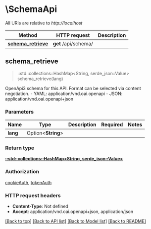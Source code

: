 # \SchemaApi

All URIs are relative to *http://localhost*

Method | HTTP request | Description
------------- | ------------- | -------------
[**schema_retrieve**](SchemaApi.md#schema_retrieve) | **get** /api/schema/ | 



## schema_retrieve

> ::std::collections::HashMap<String, serde_json::Value> schema_retrieve(lang)


OpenApi3 schema for this API. Format can be selected via content negotiation.  - YAML: application/vnd.oai.openapi - JSON: application/vnd.oai.openapi+json

### Parameters


Name | Type | Description  | Required | Notes
------------- | ------------- | ------------- | ------------- | -------------
**lang** | Option<**String**> |  |  |

### Return type

[**::std::collections::HashMap<String, serde_json::Value>**](serde_json::Value.md)

### Authorization

[cookieAuth](../README.md#cookieAuth), [tokenAuth](../README.md#tokenAuth)

### HTTP request headers

- **Content-Type**: Not defined
- **Accept**: application/vnd.oai.openapi+json, application/json

[[Back to top]](#) [[Back to API list]](../README.md#documentation-for-api-endpoints) [[Back to Model list]](../README.md#documentation-for-models) [[Back to README]](../README.md)

